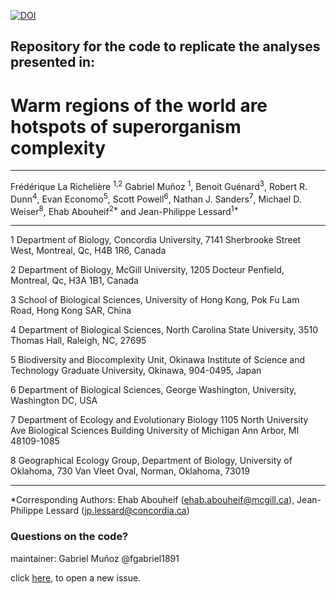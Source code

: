 

[![DOI](https://zenodo.org/badge/300376034.svg)](https://zenodo.org/badge/latestdoi/300376034)




## Repository for the code to replicate the analyses presented in: 



# Warm regions of the world are hotspots of superorganism complexity

_____________________________________________________________

Frédérique La Richelière <sup>1,2</sup> Gabriel Muñoz <sup>1</sup>, Benoit Guénard<sup>3</sup>, 
Robert R. Dunn<sup>4</sup>, Evan Economo<sup>5</sup>, Scott Powell<sup>6</sup>,
Nathan J. Sanders<sup>7</sup>, Michael D. Weiser<sup>8</sup>, Ehab Abouheif<sup>2*</sup> and Jean-Philippe Lessard<sup>1*</sup>

_____________________________________________________________


1 Department of Biology, Concordia University, 7141 Sherbrooke Street West, Montreal, Qc, H4B 1R6, Canada

2 Department of Biology, McGill University, 1205 Docteur Penfield, Montreal, Qc, H3A 1B1, Canada

3 School of Biological Sciences, University of Hong Kong, Pok Fu Lam Road, Hong Kong SAR, China 

4 Department of Biological Sciences, North Carolina State University, 3510 Thomas Hall, Raleigh, NC, 27695

5 Biodiversity and Biocomplexity Unit, Okinawa Institute of Science and Technology Graduate University, Okinawa, 904-0495, Japan

6 Department of Biological Sciences, George Washington, University, Washington DC, USA

7 Department of Ecology and Evolutionary Biology 1105 North University Ave Biological Sciences Building University of Michigan Ann Arbor, MI 48109-1085

8 Geographical Ecology Group, Department of Biology, University of Oklahoma, 730 Van Vleet Oval, Norman, Oklahoma, 73019

_____________________________________________________________


*Corresponding Authors: Ehab Abouheif (ehab.abouheif@mcgill.ca), Jean-Philippe Lessard (jp.lessard@concordia.ca)



### Questions on the code? 

maintainer: Gabriel Muñoz @fgabriel1891


click [here](https://github.com/lessardlab/GlobalPolyMorp/issues/new), to open a new issue. 


